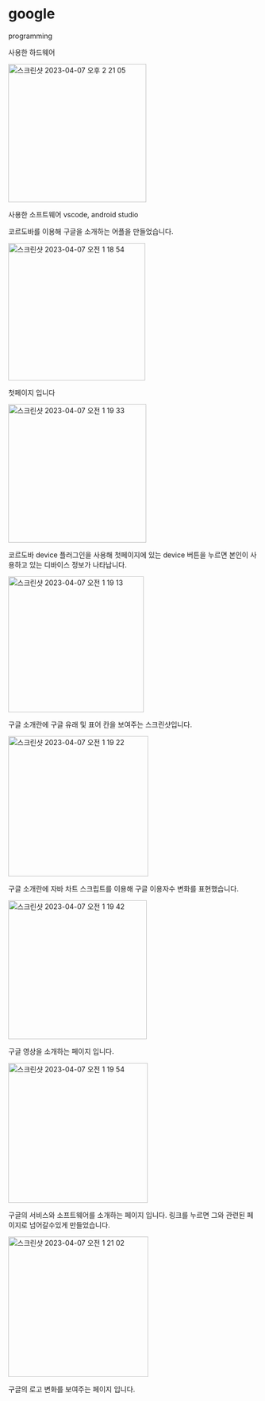 # google
programming

사용한 하드웨어 

<img width="278" alt="스크린샷 2023-04-07 오후 2 21 05" src="https://user-images.githubusercontent.com/95477323/230546376-5bba375e-43f5-4b95-a529-75acd03592d9.png">


사용한 소프트웨어 vscode, android studio

코르도바를 이용해 구글을 소개하는 어플을 만들었습니다.


<img width="276" alt="스크린샷 2023-04-07 오전 1 18 54" src="https://user-images.githubusercontent.com/95477323/230438866-c885872d-d027-4978-8793-48488906366d.png">

첫페이지 입니다

<img width="278" alt="스크린샷 2023-04-07 오전 1 19 33" src="https://user-images.githubusercontent.com/95477323/230439144-fd751425-2a0c-4862-a1b2-3ba578654cf2.png">

코르도바 device 플러그인을 사용해 첫페이지에 있는 device 버튼을 누르면 본인이 사용하고 있는 디바이스 정보가 나타납니다.

<img width="273" alt="스크린샷 2023-04-07 오전 1 19 13" src="https://user-images.githubusercontent.com/95477323/230439457-4a1a9c00-08c7-4d98-bc55-ec7db53fa70a.png">

구글 소개란에 구글 유래 및 표어 칸을 보여주는 스크린샷입니다.

<img width="282" alt="스크린샷 2023-04-07 오전 1 19 22" src="https://user-images.githubusercontent.com/95477323/230439885-6cdc82ca-4e9d-4d42-b081-21a6274ed0e6.png">

구글 소개란에 자바 차트 스크립트를 이용해 구글 이용자수 변화를 표현했습니다.


<img width="279" alt="스크린샷 2023-04-07 오전 1 19 42" src="https://user-images.githubusercontent.com/95477323/230440174-5cc80489-e2c6-4614-8b0c-821ae21ef963.png">

구글 영상을 소개하는 페이지 입니다.

<img width="281" alt="스크린샷 2023-04-07 오전 1 19 54" src="https://user-images.githubusercontent.com/95477323/230440273-62d18f26-0cf0-4198-ac76-91c532c09bbb.png">

구글의 서비스와 소프트웨어를 소개하는 페이지 입니다. 링크를 누르면 그와 관련된 페이지로 넘어갈수있게 만들었습니다.

<img width="282" alt="스크린샷 2023-04-07 오전 1 21 02" src="https://user-images.githubusercontent.com/95477323/230440471-020161b9-2dea-46b0-afa7-b1729f3a3c46.png">

구글의 로고 변화를 보여주는 페이지 입니다.
